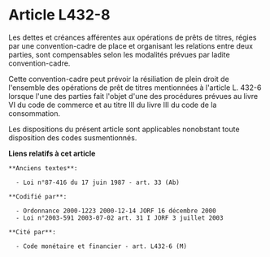 # Article L432-8

Les dettes et créances afférentes aux opérations de prêts de titres, régies par une convention-cadre de place et organisant
les relations entre deux parties, sont compensables selon les modalités prévues par ladite convention-cadre.

Cette convention-cadre peut prévoir la résiliation de plein droit de l'ensemble des opérations de prêt de titres mentionnées
à l'article L. 432-6 lorsque l'une des parties fait l'objet d'une des procédures prévues au livre VI du code de commerce et
au titre III du livre III du code de la consommation.

Les dispositions du présent article sont applicables nonobstant toute disposition des codes susmentionnés.

**Liens relatifs à cet article**

	**Anciens textes**:

	  - Loi n°87-416 du 17 juin 1987 - art. 33 (Ab)

	**Codifié par**:

	  - Ordonnance 2000-1223 2000-12-14 JORF 16 décembre 2000
	  - Loi n°2003-591 2003-07-02 art. 31 I JORF 3 juillet 2003

	**Cité par**:

	  - Code monétaire et financier - art. L432-6 (M)
